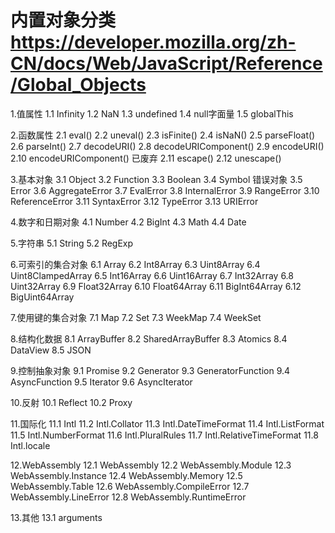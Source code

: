 # 内置对象分类 https://developer.mozilla.org/zh-CN/docs/Web/JavaScript/Reference/Global_Objects  
1.值属性
    1.1 Infinity
    1.2 NaN
    1.3 undefined
    1.4 null字面量
    1.5 globalThis

2.函数属性
    2.1 eval()
    2.2 uneval()
    2.3 isFinite()
    2.4 isNaN()
    2.5 parseFloat()
    2.6 parseInt()
    2.7 decodeURI()
    2.8 decodeURIComponent()
    2.9 encodeURI()
    2.10 encodeURIComponent()
    已废弃
    2.11 escape()
    2.12 unescape()

3.基本对象
    3.1 Object
    3.2 Function
    3.3 Boolean
    3.4 Symbol
    错误对象
    3.5 Error
    3.6 AggregateError
    3.7 EvalError
    3.8 InternalError
    3.9 RangeError
    3.10 ReferenceError
    3.11 SyntaxError
    3.12 TypeError
    3.13 URIError

4.数字和日期对象
    4.1 Number
    4.2 BigInt
    4.3 Math
    4.4 Date

5.字符串
    5.1 String
    5.2 RegExp

6.可索引的集合对象
    6.1 Array
    6.2 Int8Array
    6.3 Uint8Array
    6.4 Uint8ClampedArray
    6.5 Int16Array
    6.6 Uint16Array
    6.7 Int32Array
    6.8 Uint32Array
    6.9 Float32Array
    6.10 Float64Array
    6.11 BigInt64Array
    6.12 BigUint64Array

7.使用键的集合对象
    7.1 Map
    7.2 Set
    7.3 WeekMap
    7.4 WeekSet

8.结构化数据
    8.1 ArrayBuffer
    8.2 SharedArrayBuffer
    8.3 Atomics
    8.4 DataView
    8.5 JSON

9.控制抽象对象
    9.1 Promise
    9.2 Generator
    9.3 GeneratorFunction
    9.4 AsyncFunction
    9.5 Iterator
    9.6 AsyncIterator

10.反射
    10.1 Reflect
    10.2 Proxy

11.国际化
    11.1 Intl
    11.2 Intl.Collator
    11.3 Intl.DateTimeFormat
    11.4 Intl.ListFormat
    11.5 Intl.NumberFormat
    11.6 Intl.PluralRules
    11.7 Intl.RelativeTimeFormat
    11.8 Intl.locale

12.WebAssembly
    12.1 WebAssembly
    12.2 WebAssembly.Module
    12.3 WebAssembly.Instance
    12.4 WebAssembly.Memory
    12.5 WebAssembly.Table
    12.6 WebAssembly.CompileError
    12.7 WebAssembly.LineError
    12.8 WebAssembly.RuntimeError

13.其他
    13.1 arguments